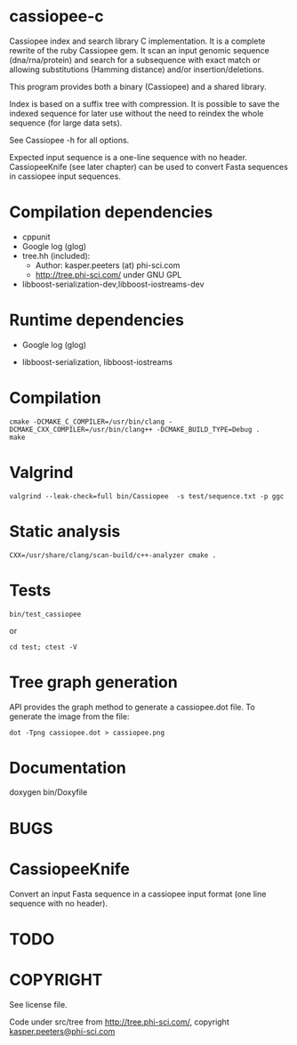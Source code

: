 cassiopee-c
===========

Cassiopee index and search library C implementation.
It is a complete rewrite of the ruby Cassiopee gem.
It scan an input genomic sequence (dna/rna/protein) and search for a
subsequence with exact match or allowing substitutions (Hamming distance)
and/or insertion/deletions.

This program provides both a binary (Cassiopee) and a shared library.

Index is based on a suffix tree with compression. It is possible to save the
indexed sequence for later use without the need to reindex the whole sequence
(for large data sets).

See Cassiopee -h for all options.

Expected input sequence is a one-line sequence with no header. CassiopeeKnife  (see later chapter) can be used to convert Fasta sequences in cassiopee input sequences.

Compilation dependencies
===========

* cppunit
* Google log (glog)
* tree.hh (included):
  - Author: kasper.peeters (at) phi-sci.com
  - http://tree.phi-sci.com/ under GNU GPL
* libboost-serialization-dev,libboost-iostreams-dev

Runtime dependencies
===================

* Google log (glog)

* libboost-serialization, libboost-iostreams

Compilation
===========

    cmake -DCMAKE_C_COMPILER=/usr/bin/clang -DCMAKE_CXX_COMPILER=/usr/bin/clang++ -DCMAKE_BUILD_TYPE=Debug .
    make

Valgrind
=======

    valgrind --leak-check=full bin/Cassiopee  -s test/sequence.txt -p ggc

Static analysis
==============

    CXX=/usr/share/clang/scan-build/c++-analyzer cmake .

Tests
=====

    bin/test_cassiopee

or 

    cd test; ctest -V

Tree graph generation
=====================

API provides the graph method to generate a cassiopee.dot file.
To generate the image from the file:

    dot -Tpng cassiopee.dot > cassiopee.png

Documentation
============

doxygen bin/Doxyfile

BUGS
====


CassiopeeKnife
=============

Convert an input Fasta sequence in a cassiopee input format (one line sequence
with no header).



TODO
====


COPYRIGHT
========

See license file.

Code under src/tree from http://tree.phi-sci.com/, copyright kasper.peeters@phi-sci.com
